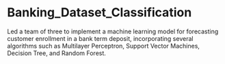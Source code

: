 # Banking_Dataset_Classification
Led a team of three to implement a machine learning model for forecasting customer enrollment in a bank term deposit, incorporating several algorithms such as Multilayer Perceptron, Support Vector Machines, Decision Tree, and Random Forest.
